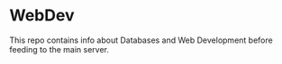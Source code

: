 # WebDev
This repo contains info about Databases and Web Development before feeding to the main server.

